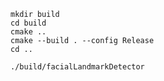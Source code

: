 ```compile
mkdir build
cd build 
cmake .. 
cmake --build . --config Release
cd .. 
```
```run
./build/facialLandmarkDetector 
```
